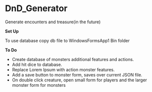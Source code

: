 # DnD_Generator
Generate encounters and treasure(in the future)

<b>Set Up</b>
<p>To use database copy db file to WindowsFormsApp1 Bin folder</p>

<b>To Do</b>
<ul>
  <li>Create database of monsters additional features and actions.</li>
  <li>Add hit dice to database.</li>
  <li>Replace Lorem Ipsum with action monster features.</li>
  <li>Add a save button to monster form, saves over current JSON file.</li>
  <li>On double click creature, open small form for players and the larger monster form for monsters</li>
</ul>

